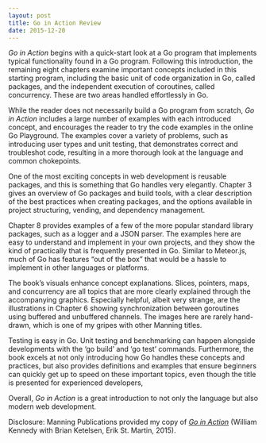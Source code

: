 ```yaml
---
layout: post
title: Go in Action Review
date: 2015-12-20
---
```


*Go in Action* begins with a quick-start look at a Go program that implements typical functionality found in a Go program. Following this introduction, the remaining eight chapters examine important concepts included in this starting program, including the basic unit of code organization in Go, called packages, and the independent execution of coroutines, called concurrency. These are two areas handled effortlessly in Go.

While the reader does not necessarily build a Go program from scratch, *Go in Action* includes a large number of examples with each introduced concept, and encourages the reader to try the code examples in the online Go Playground. The examples cover a variety of problems, such as introducing user types and unit testing, that demonstrates correct and troubleshot code, resulting in a more thorough look at the language and common chokepoints.

One of the most exciting concepts in web development is reusable packages, and this is something that Go handles very elegantly. Chapter 3 gives an overview of Go packages and build tools, with a clear description of the best practices when creating packages, and the options available in project structuring, vending, and dependency management. 

Chapter 8 provides examples of a few of the more popular standard library packages, such as a logger and a JSON parser. The examples here are easy to understand and implement in your own projects, and they show the kind of practically that is frequently presented in Go. Similar to Meteor.js, much of Go has features “out of the box” that would be a hassle to implement in other languages or platforms.

The book’s visuals enhance concept explanations. Slices, pointers, maps, and concurrency are all topics that are more clearly explained through the accompanying graphics. Especially helpful, albeit very strange, are the illustrations in Chapter 6 showing synchronization between goroutines using buffered and unbuffered channels. The images here are rarely hand-drawn, which is one of my gripes with other Manning titles.

Testing is easy in Go. Unit testing and benchmarking can happen alongside developments with the ‘go build’ and ‘go test’ commands. Furthermore, the book excels at not only introducing how Go handles these concepts and practices, but also provides definitions and examples that ensure beginners can quickly get up to speed on these important topics, even though the title is presented for experienced developers,

Overall, *Go in Action* is a great introduction to not only the language but also modern web development.

Disclosure: Manning Publications provided my copy of [*Go in Action*](https://www.manning.com/books/go-in-action, "Go in Action") (William Kennedy with Brian Ketelsen, Erik St. Martin, 2015).
